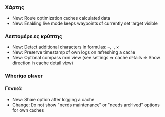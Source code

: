 
### Χάρτης
- New: Route optimization caches calculated data
- New: Enabling live mode keeps waypoints of currently set target visible

### Λεπτομέρειες κρύπτης
- New: Detect additional characters in formulas: –, ⋅, ×
- New: Preserve timestamp of own logs on refreshing a cache
- New: Optional compass mini view (see settings => cache details => Show direction in cache detail view)

### Wherigo player

### Γενικά
- New: Share option after logging a cache
- Change: Do not show "needs maintenance" or "needs archived" options for own caches

